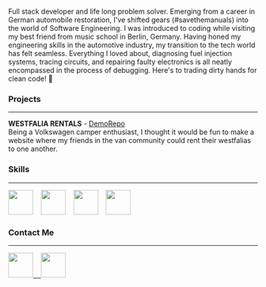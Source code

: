 Full stack developer and life long problem solver. Emerging from a career in German automobile restoration, I've shifted gears (#savethemanuals) into the world of Software Engineering. I was introduced to coding while visiting my best friend from music school in Berlin, Germany. Having honed my engineering skills in the automotive industry, my transition to the tech world has felt seamless. Everything I loved about, diagnosing fuel injection systems, tracing circuits, and repairing faulty electronics is all neatly encompassed in the process of debugging. Here's to trading dirty hands for clean code! 🍻

### Projects

---

<strong>WESTFALIA RENTALS</strong> - <a href="https://www.loom.com/share/d381c4cd2bbc4e75bd3afa76f3f8a42f" target="_blank"/>Demo</a><a href="https://github.com/mroesinger/Westfalia-Rentals" target="_blank"/>Repo</a>
</br>Being a Volkswagen camper enthusiast, I thought it would be fun to make a website where my friends in the van community could rent their westfalias to one another.

### Skills

---

<img src="https://cdn.jsdelivr.net/gh/devicons/devicon/icons/javascript/javascript-original.svg" style="width: 50px; height:auto;" />&nbsp;&nbsp;&nbsp;&nbsp;<img src="https://cdn.jsdelivr.net/gh/devicons/devicon/icons/react/react-original.svg" style="width: 50px; height:auto;"/>&nbsp;&nbsp;&nbsp;&nbsp;<img src="https://cdn.jsdelivr.net/gh/devicons/devicon/icons/ruby/ruby-original.svg" style="width: 50px; height:auto;"/>&nbsp;&nbsp;&nbsp;&nbsp;<img src="https://cdn.jsdelivr.net/gh/devicons/devicon/icons/rails/rails-original-wordmark.svg" style="width: 50px; height:auto;"/>&nbsp;&nbsp;&nbsp;&nbsp;

### Contact Me

---

<a href="https://www.linkedin.com/in/michael-roesinger" target="_blank"><img src="https://cdn.jsdelivr.net/gh/devicons/devicon/icons/linkedin/linkedin-original.svg" style="width: 50px; height:auto;"/>&nbsp;&nbsp;&nbsp;&nbsp;<a href="mailto:mroesinger@gmail.com?subject=subject text" ><img src="https://cdn.jsdelivr.net/gh/devicons/devicon/icons/google/google-original.svg" style="width: 50px; height:auto;"/>
